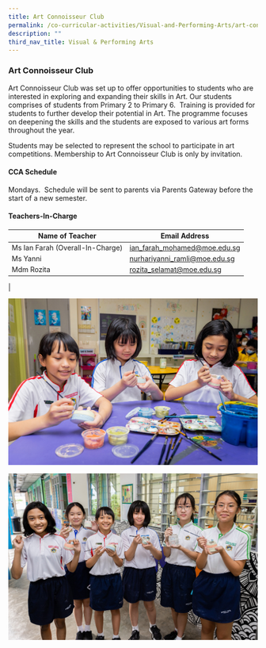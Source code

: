 ```yaml
---
title: Art Connoisseur Club
permalink: /co-curricular-activities/Visual-and-Performing-Arts/art-connoisseur-club/
description: ""
third_nav_title: Visual & Performing Arts
---
```

### Art Connoisseur Club

Art Connoisseur Club was set up to offer opportunities to students who are interested in exploring and expanding their skills in Art. Our students comprises of students from Primary 2 to Primary 6.  Training is provided for students to further develop their potential in Art. The programme focuses on deepening the skills and the students are exposed to various art forms throughout the year.

Students may be selected to represent the school to participate in art competitions. Membership to Art Connoisseur Club is only by invitation.

#### CCA Schedule
Mondays.  Schedule will be sent to parents via Parents Gateway before the start of a new semester.

#### Teachers-In-Charge

| Name of Teacher | Email Address |
|---|---|
| Ms Ian Farah (Overall-In-Charge) | [ian_farah_mohamed@moe.edu.sg](mailto:ian_farah_mohamed@moe.edu.sg)
| Ms Yanni   | [nurhariyanni_ramli@moe.edu.sg](mailto:nurhariyanni_ramli@moe.edu.sg)  |
| Mdm Rozita  | [rozita_selamat@moe.edu.sg](mailto:rozita_selamat@moe.edu.sg)  |
|

![](/images/CCA/VAPA/art1.jpg)

![](/images/CCA/VAPA/art2.jpg)